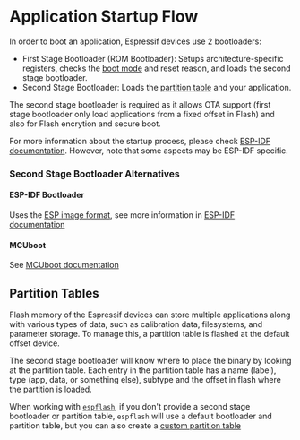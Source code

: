 # Application Startup Flow

In order to boot an application, Espressif devices use 2 bootloaders:
- First Stage Bootloader (ROM Bootloader): Setups architecture-specific registers, checks the [boot mode][boot-mode] and reset reason, and loads the second stage bootloader.
- Second Stage Bootloader: Loads the [partition table][partition-table] and your application.

The second stage bootloader is required as it allows OTA support (first stage bootloader only load applications from a fixed offset in Flash) and also for Flash encrytion and secure boot.

For more information about the startup process, please check [ESP-IDF documentation][esp-idf-startup]. However, note that some aspects may be ESP-IDF specific.

[boot-mode]: https://docs.espressif.com/projects/esptool/en/latest/esp32c6/advanced-topics/boot-mode-selection.html?highlight=boot%20mode
[partition-table]: #partition-tables
[esp-idf-startup]: https://docs.espressif.com/projects/esp-idf/en/stable/esp32c6/api-guides/startup.html

### Second Stage Bootloader Alternatives

#### ESP-IDF Bootloader

Uses the [ESP image format][esp-image-format], see more information in [ESP-IDF documentation][esp-idf-second-stage-bootloader]

[esp-idf-second-stage-bootloader]: https://docs.espressif.com/projects/esp-idf/en/stable/esp32c6/api-guides/startup.html#second-stage-bootloader

#### MCUboot

See [MCUboot documentation][mcuboot-docs]

[mcuboot-docs]: https://docs.mcuboot.com/

## Partition Tables

Flash memory of the Espressif devices can store multiple applications along with various types of data, such as calibration data, filesystems, and parameter storage. To manage this, a partition table is flashed at the default offset device.

The second stage bootloader will know where to place the binary by looking at the partition table. Each entry in the partition table has a name (label), type (app, data, or something else), subtype and the offset in flash where the partition is loaded.

When working with [`espflash`][espflash], if you don't provide a second stage bootloader or partition table, `espflash` will use a default bootloader and partition table, but you can also create a [custom partition table][custom-partition-table]

[esp-image-format]: https://docs.espressif.com/projects/esptool/en/latest/esp32/advanced-topics/firmware-image-format.html
[espflash]: ../getting-started/tooling/espflash.md
[custom-partition-table]: https://docs.espressif.com/projects/esp-idf/en/stable/esp32c6/api-guides/partition-tables.html#creating-custom-tables
